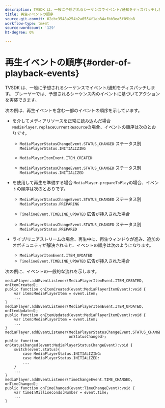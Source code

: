 ```yaml
---
description: TVSDK は、一般に予想されるシーケンスでイベント/通知をディスパッチします。 プレーヤーでは、予想されるシーケンス内のイベントに基づいてアクションを実装できます。
title: 再生イベントの順序
source-git-commit: 02ebc3548a254b2a6554f1ab34afbb3ea5f09bb8
workflow-type: tm+mt
source-wordcount: '129'
ht-degree: 0%

---
```


# 再生イベントの順序{#order-of-playback-events}

TVSDK は、一般に予想されるシーケンスでイベント/通知をディスパッチします。 プレーヤーでは、予想されるシーケンス内のイベントに基づいてアクションを実装できます。

<!--<a id="section_6E34A6C7936245D88DEB3315DA64598B"></a>-->

次の例は、再生イベントを含む一部のイベントの順序を示しています。

* を介してメディアリソースを正常に読み込んだ場合 `MediaPlayer.replaceCurrentResource`の場合、イベントの順序は次のとおりです。

   * `MediaPlayerStatusChangeEvent.STATUS_CHANGED` ステータス別 `MediaPlayerStatus.INITIALIZING`

   * `MediaPlayerItemEvent.ITEM_CREATED`
   * `MediaPlayerStatusChangeEvent.STATUS_CHANGED` ステータス別 `MediaPlayerStatus.INITIALIZED`

* を使用して再生を準備する場合 `MediaPlayer.prepareToPlay`の場合、イベントの順序は次のとおりです。

   * `MediaPlayerStatusChangeEvent.STATUS_CHANGED` ステータス別 `MediaPlayerStatus.PREPARING`

   * `TimelineEvent.TIMELINE_UPDATED` 広告が挿入された場合
   * `MediaPlayerStatusChangeEvent.STATUS_CHANGED` ステータス別 `MediaPlayerStatus.PREPARED`

* ライブ/リニアストリームの場合、再生中に、再生ウィンドウが進み、追加のオポチュニティが解決されると、イベントの順序は次のようになります。

   * `MediaPlayerItemEvent.ITEM_UPDATED`
   * `TimelineEvent.TIMELINE_UPDATED` 広告が挿入された場合

<!--<a id="section_76C13548AF934868B70757CA5489E516"></a>-->

次の例に、イベントの一般的な流れを示します。

```
mediaPlayer.addEventListener(MediaPlayerItemEvent.ITEM_CREATED, onItemCreated); 
public function onItemCreated(event:MediaPlayerItemEvent):void { 
    var item:MediaPlayerItem = event.item; 
    ... 
} 
mediaPlayer.addEventListener(MediaPlayerItemEvent.ITEM_UPDATED, onItemUpdated); 
public function onItemUpdated(event:MediaPlayerItemEvent):void { 
    var item:MediaPlayerItem = event.item; 
    ... 
} 
mediaPlayer.addEventListener(MediaPlayerStatusChangeEvent.STATUS_CHANGED,  
                             onStatusChanged); 
public function onStatusChanged(event:MediaPlayerStatusChangeEvent):void { 
    switch(event.status){ 
        case MediaPlayerStatus.INITIALIZING: 
        case MediaPlayerStatus.INITIALIZED: 
        ... 
    } 
    ... 
} 
mediaPlayer.addEventListener(TimeChangeEvent.TIME_CHANGED, onTimeChanged); 
public function onTimeChanged(event:TimeChangeEvent):void { 
    var timeInMilliseconds:Number = event.time; 
    ... 
}
```
